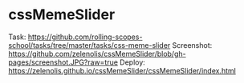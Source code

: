 # cssMemeSlider

Task: https://github.com/rolling-scopes-school/tasks/tree/master/tasks/css-meme-slider
Screenshot: https://github.com/zelenolis/cssMemeSlider/blob/gh-pages/screenshot.JPG?raw=true
Deploy: https://zelenolis.github.io/cssMemeSlider/cssMemeSlider/index.html
